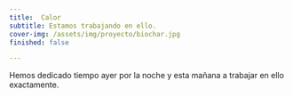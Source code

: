 ```yaml
---
title:  Calor
subtitle: Estamos trabajando en ello.
cover-img: /assets/img/proyecto/biochar.jpg
finished: false

---
```


Hemos dedicado tiempo ayer por la noche y esta mañana a trabajar en ello exactamente.






